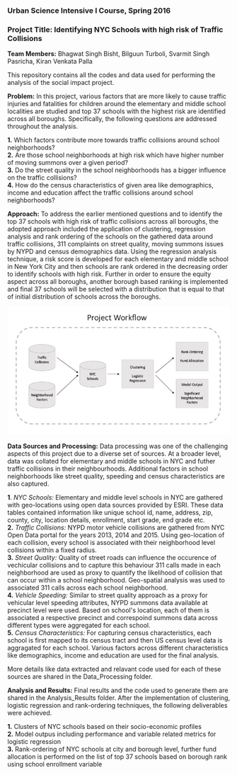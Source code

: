 ### Urban Science Intensive I Course, Spring 2016
### Project Title: __Identifying NYC Schools with high risk of Traffic Collisions__

__Team Members:__ 
Bhagwat Singh Bisht, Bilguun Turboli, Svarmit Singh Pasricha, Kiran Venkata Palla

This repository contains all the codes and data used for performing the analysis of the social impact project.

__Problem:__
In this project, various factors that are more likely to cause traffic injuries and fatalities for children around the elementary and middle school localities are studied and top 37 schools with the highest risk are identified across all boroughs. Specifically, the following questions are addressed throughout the analysis.

__1.__ Which factors contribute more towards traffic collisions around school neighborhoods?<br>
__2.__ Are those school neighborhoods at high risk which have higher number of moving summons over a given period?<br>
__3.__ Do the street quality in the school neighborhoods has a bigger influence on the traffic collisions?<br>
__4.__ How do the census characteristics of given area like demographics, income and education affect the traffic collisions around school neighborhoods?

__Approach:__
To address the earlier mentioned questions and to identify the top 37 schools with high risk of traffic collisions across all boroughs, the adopted approach included the application of clustering, regression analysis and rank ordering of the schools on the gathered data around traffic collisions, 311 complaints on street quality, moving summons issues by NYPD and census demographics data. Using the regression analysis technique, a risk score is developed for each elementary and middle school in New York City and then schools are rank ordered in the decreasing order to identify schools with high risk. Further in order to ensure the equity aspect across all boroughs, another borough based ranking is implemented and final 37 schools will be selected with a distribution that is equal to that of initial distribution of schools across the boroughs.

![Alt text](usi_project_workflow.jpg) 

__Data Sources and Processing:__
Data processing was one of the challenging aspects of this project due to a diverse set of sources. At a broader level, data was collated for elementary and middle schools in NYC and futher traffic collisions in their neighbourhoods. Additional factors in school neighborhoods like street quality, speeding and census characteristics are also captured.

__1__. _NYC Schools:_ Elementary and middle level schools in NYC are gathered with geo-locations using open data sources provided by ESRI. These data tables contained information like unique school id, name, address, zip, county, city, location details, enrollment, start grade, end grade etc.<br>
__2.__ _Traffic Collisions:_ NYPD motor vehicle collisions are gathered from NYC Open Data portal for the years 2013, 2014 and 2015. Using geo-location of each collision, every school is associated with their neighborhood level collisions within a fixed radius.<br>
__3.__ _Street Quality:_ Quality of street roads can influence the occurence of vechicular collisions and to capture this behaviour 311 calls made in each neighborhood are used as proxy to quantify the likelihood of collision that can occur within a school neighborhood. Geo-spatial analysis was used to associated 311 calls across each school neighborhood.<br> 
__4.__ _Vehicle Speeding:_ Similar to street quality approach as a proxy for vehicular level speeding attributes, NYPD summons data available at precinct level were used. Based on school's location, each of them is associated a respective precinct and correspoind summons data across different types were aggregated for each school.<br> 
__5.__ _Census Characteristics:_ For capturing census characteristics, each school is first mapped to its census tract and then US census level data is aggragated for each school. Various factors across different characteristics like demographics, income and education are used for the final analysis.<br>

More details like data extracted and relavant code used for each of these sources are shared in the Data_Processing folder.

__Analysis and Results:__
Final results and the code used to generate them are shared in the Analysis_Results folder. After the implementation of clustering, logistic regression and rank-ordering techniques, the following deliverables were achieved.

__1.__ Clusters of NYC schools based on their socio-economic profiles<br>
__2.__ Model outpus including performance and variable related metrics for logistic regression<br>
__3.__ Rank-ordering of NYC schools at city and borough level, further fund allocation is performed on the list of top 37 schools based on borough rank using school enrollment variable<br>


